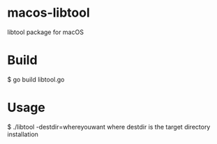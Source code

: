 # macos-libtool
libtool package for macOS

# Build
$ go build libtool.go

# Usage
$ ./libtool -destdir=whereyouwant
where destdir is the target directory installation
